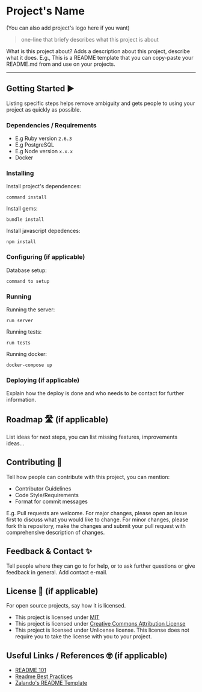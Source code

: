 # Project's Name

(You can also add project's logo here if you want)

> one-line that briefy describes what this project is about

What is this project about? Adds a description about this project, describe what it does. E.g., This is a README template that you can copy-paste your README.md from and use on your projects.

***

## Getting Started ▶️
Listing specific steps helps remove ambiguity and gets people to using your project as quickly as possible.

### Dependencies / Requirements
- E.g Ruby version `2.6.3`
- E.g PostgreSQL
- E.g Node version `x.x.x`
- Docker

### Installing 

Install project's dependences:

	command install

Install gems:

	bundle install

Install javascript depedences:

	npm install

### Configuring (if applicable)

Database setup:

	command to setup


### Running

Running the server:

	run server

Running tests:

	run tests

Running docker:

	docker-compose up


### Deploying (if applicable)
Explain how the deploy is done and who needs to be contact for further information.

## Roadmap 🛣 (if applicable)
List ideas for next steps, you can list missing features, improvements ideas...

## Contributing 🤝
Tell how people can contribute with this project, you can mention:
- Contributor Guidelines
- Code Style/Requirements
- Format for commit messages

E.g. Pull requests are welcome. For major changes, please open an issue first to discuss what you would like to change. For minor changes, please fork this repository, make the changes and submit your pull request with comprehensive description of changes.

## Feedback & Contact ✨
Tell people where they can go to for help, or to ask further questions or give feedback in general. Add contact e-mail.

## License 📝 (if applicable) 
For open source projects, say how it is licensed.
- This project is licensed under [MIT](https://choosealicense.com/licenses/mit/)
- This project is licensed under [Creative Commons Attribution License](https://creativecommons.org/licenses/by/2.0/)
- This project is licensed under Unlicense license. This license does not require you to take the license with you to your project.

## Useful Links / References 🤓 (if applicable) 
- [README 101](https://www.makeareadme.com)
- [Readme Best Practices](https://github.com/jehna/readme-best-practices#readme)
- [Zalando's README Template](https://github.com/zalando/zalando-howto-open-source/blob/master/READMEtemplate.md#readme)
